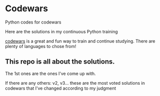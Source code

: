 # Codewars
Python codes for codewars

Here are the solutions in my continuous Python training

[codewars](https://www.codewars.com) is a great and fun way to train and continue studying.
There are plenty of languages to chose from!

## This repo is all about the solutions.

The 1st ones are the ones I've come up with.

If there are any others: v2, v3... these are the most voted solutions in codewars
that I've changed according to my judgment

